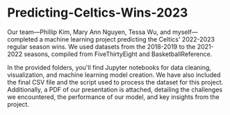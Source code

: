 # Predicting-Celtics-Wins-2023


Our team—Phillip Kim, Mary Ann Nguyen, Tessa Wu, and myself—completed a machine learning project predicting the Celtics' 2022-2023 regular season wins. We used datasets from the 2018-2019 to the 2021-2022 seasons, compiled from FiveThirtyEight and BasketballReference.

In the provided folders, you'll find Jupyter notebooks for data cleaning, visualization, and machine learning model creation. We have also included the final CSV file and the script used to process the dataset for this project. Additionally, a PDF of our presentation is attached, detailing the challenges we encountered, the performance of our model, and key insights from the project.
